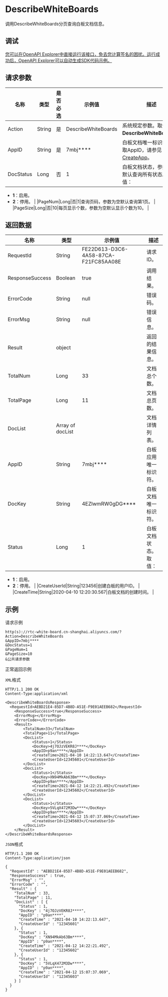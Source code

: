 # DescribeWhiteBoards

调用DescribeWhiteBoards分页查询白板文档信息。

## 调试

[您可以在OpenAPI Explorer中直接运行该接口，免去您计算签名的困扰。运行成功后，OpenAPI Explorer可以自动生成SDK代码示例。](https://api.aliyun.com/#product=rtc-white-board&api=DescribeWhiteBoards&type=RPC&version=2020-12-14)

## 请求参数

|名称|类型|是否必选|示例值|描述|
|--|--|----|---|--|
|Action|String|是|DescribeWhiteBoards|系统规定参数。取值：**DescribeWhiteBoards**。 |
|AppID|String|是|7mbj\*\*\*\*|白板文档唯一标识符。获取AppID，请参见[CreateApp](~~204234~~)。 |
|DocStatus|Long|否|1|白板文档状态，参数为空默认查询所有状态。取值：

 -   **1**：启用。
-   **2**：停用。 |
|PageNum|Long|否|1|查询页码，参数为空默认查询第1页。 |
|PageSize|Long|否|10|每页显示个数，参数为空默认显示个数为10。 |

## 返回数据

|名称|类型|示例值|描述|
|--|--|---|--|
|RequestId|String|FE22D613-D3C6-4A58-87CA-F21FC85AA08E|请求ID。 |
|ResponseSuccess|Boolean|true|调用结果。 |
|ErrorCode|String|null|错误码。 |
|ErrorMsg|String|null|错误信息。 |
|Result|object| |返回的结果信息。 |
|TotalNum|Long|33|文档总个数。 |
|TotalPage|Long|11|文档总页数。 |
|DocList|Array of docList| |文档详情列表。 |
|AppID|String|7mbj\*\*\*\*|白板应用唯一标识符。 |
|DocKey|String|4EZlwmRW0gDG\*\*\*\*|白板文档唯一标识符。 |
|Status|Long|1|白板文档状态。取值：

 -   **1**：启用。
-   **2**：停用。 |
|CreateUserId|String|123456|创建白板的用户ID。 |
|CreateTime|String|2020-04-10 12:20:30.567|白板文档的创建时间。 |

## 示例

请求示例

```
http(s)://rtc-white-board.cn-shanghai.aliyuncs.com/?Action=DescribeWhiteBoards
&AppID=7mbj****
&DocStatus=1
&PageNum=1
&PageSize=10
&公共请求参数
```

正常返回示例

`XML`格式

```
HTTP/1.1 200 OK
Content-Type:application/xml

<DescribeWhiteBoardsResponse>	
  <RequestId>AEBD21E4-85D7-4B8D-A51E-F9E01AEEB682</RequestId>
	<ResponseSuccess>true</ResponseSuccess>
	<ErrorMsg></ErrorMsg>
	<ErrorCode></ErrorCode>
	<Result>
		<TotalNum>33</TotalNum>
		<TotalPage>11</TotalPage>
		<DocList>
			<Status>1</Status>
			<DocKey>4j7OJzVEKR8J****</DocKey>
			<AppID>p9an****</AppID>
			<CreateTime>2021-04-10 14:22:13.647</CreateTime>
			<CreateUserId>12345601</CreateUserId>
		</DocList>
		<DocList>
			<Status>1</Status>
			<DocKey>XN94MkAb63Bm****</DocKey>
			<AppID>p9an****</AppID>
			<CreateTime>2021-04-12 14:22:21.492</CreateTime>
			<CreateUserId>12345602</CreateUserId>
		</DocList>
		<DocList>
			<Status>1</Status>
			<DocKey>5VLqX472M3Dw****</DocKey>
			<AppID>p9an****</AppID>
			<CreateTime>2021-04-12 15:07:37.069</CreateTime>
			<CreateUserId>12345603</CreateUserId>
		</DocList>
	</Result>
</DescribeWhiteBoardsResponse>
```

`JSON`格式

```
HTTP/1.1 200 OK
Content-Type:application/json

{
  "RequestId" : "AEBD21E4-85D7-4B8D-A51E-F9E01AEEB682",
  "ResponseSuccess" : true,
  "ErrorMsg" : "",
  "ErrorCode" : "",
  "Result" : {
    "TotalNum" : 33,
    "TotalPage" : 11,
    "DocList" : [ {
      "Status" : 1,
      "DocKey" : "4j7OJzVEKR8J****",
      "AppID" : "p9an****",
      "CreateTime" : "2021-04-10 14:22:13.647",
      "CreateUserId" : "12345601"
    }, {
      "Status" : 1,
      "DocKey" : "XN94MkAb63Bm****",
      "AppID" : "p9an****",
      "CreateTime" : "2021-04-12 14:22:21.492",
      "CreateUserId" : "12345602"
    }, {
      "Status" : 1,
      "DocKey" : "5VLqX472M3Dw****",
      "AppID" : "p9an****",
      "CreateTime" : "2021-04-12 15:07:37.069",
      "CreateUserId" : "12345603"
    } ]
  }
}
```

